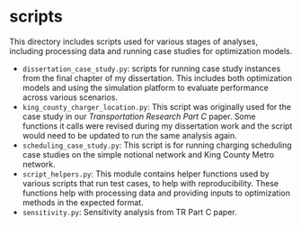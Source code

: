 # scripts
This directory includes scripts used for various stages of analyses, including processing data and running case studies for optimization models.

- `dissertation_case_study.py`: scripts for running case study instances from the final chapter of my dissertation. This includes both optimization models and using the simulation platform to evaluate performance across various scenarios.
- `king_county_charger_location.py`: This script was originally used for the case study in our *Transportation Research Part C* paper. Some functions it calls were revised during my dissertation work and the script would need to be updated to run the same analysis again.
- `scheduling_case_study.py`: This script is for running charging scheduling case studies on the simple notional network and King County Metro network.
- `script_helpers.py`: This module contains helper functions used by various scripts that run test cases, to help with reproducibility. These functions help with processing data and providing inputs to optimization methods in the expected format.
- `sensitivity.py`: Sensitivity analysis from TR Part C paper.